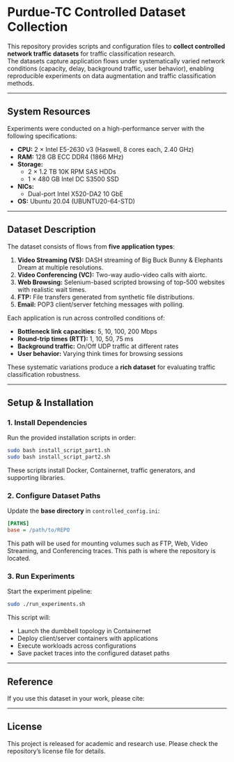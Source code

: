 # Purdue-TC Controlled Dataset Collection

This repository provides scripts and configuration files to **collect controlled network traffic datasets** for traffic classification research.  
The datasets capture application flows under systematically varied network conditions (capacity, delay, background traffic, user behavior), enabling reproducible experiments on data augmentation and traffic classification methods.

---

## System Resources

Experiments were conducted on a high-performance server with the following specifications:

- **CPU:** 2 × Intel E5-2630 v3 (Haswell, 8 cores each, 2.40 GHz)  
- **RAM:** 128 GB ECC DDR4 (1866 MHz)  
- **Storage:**  
  - 2 × 1.2 TB 10K RPM SAS HDDs  
  - 1 × 480 GB Intel DC S3500 SSD  
- **NICs:**  
  - Dual-port Intel X520-DA2 10 GbE  
- **OS:** Ubuntu 20.04 (UBUNTU20-64-STD)

---

## Dataset Description

The dataset consists of flows from **five application types**:

1. **Video Streaming (VS):** DASH streaming of Big Buck Bunny & Elephants Dream at multiple resolutions.  
2. **Video Conferencing (VC):** Two-way audio-video calls with aiortc.  
3. **Web Browsing:** Selenium-based scripted browsing of top-500 websites with realistic wait times.  
4. **FTP:** File transfers generated from synthetic file distributions.  
5. **Email:** POP3 client/server fetching messages with polling.

Each application is run across controlled conditions of:

- **Bottleneck link capacities:** 5, 10, 100, 200 Mbps  
- **Round-trip times (RTT):** 1, 10, 50, 75 ms  
- **Background traffic:** On/Off UDP traffic at different rates  
- **User behavior:** Varying think times for browsing sessions

These systematic variations produce a **rich dataset** for evaluating traffic classification robustness.

---

## Setup & Installation

### 1. Install Dependencies

Run the provided installation scripts in order:

```bash
sudo bash install_script_part1.sh
sudo bash install_script_part2.sh
```

These scripts install Docker, Containernet, traffic generators, and supporting libraries.

### 2. Configure Dataset Paths

Update the **base directory** in `controlled_config.ini`:

```ini
[PATHS]
base = /path/to/REPO
```

This path will be used for mounting volumes such as FTP, Web, Video Streaming, and Conferencing traces. This path is where the repository is located.

### 3. Run Experiments

Start the experiment pipeline:

```bash
sudo ./run_experiments.sh
```

This script will:
- Launch the dumbbell topology in Containernet  
- Deploy client/server containers with applications  
- Execute workloads across configurations  
- Save packet traces into the configured dataset paths  

---

## Reference

If you use this dataset in your work, please cite:

>>>
---

## License

This project is released for academic and research use. Please check the repository’s license file for details.
